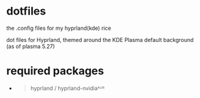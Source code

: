 # dotfiles
the .config files for my hyprland(kde) rice

dot files for Hyprland, themed around the KDE Plasma default background (as of plasma 5.27)

# required packages
 - > hyprland / hyprland-nvidiaᴬᵁᴿ
